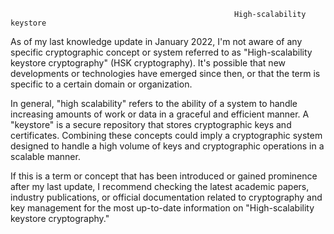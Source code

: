                                                       High-scalability keystore
                                                                        

As of my last knowledge update in January 2022, I'm not aware of any specific cryptographic concept or system referred to as "High-scalability keystore cryptography" (HSK cryptography). It's possible that new developments or technologies have emerged since then, or that the term is specific to a certain domain or organization.

In general, "high scalability" refers to the ability of a system to handle increasing amounts of work or data in a graceful and efficient manner. A "keystore" is a secure repository that stores cryptographic keys and certificates. Combining these concepts could imply a cryptographic system designed to handle a high volume of keys and cryptographic operations in a scalable manner.

If this is a term or concept that has been introduced or gained prominence after my last update, I recommend checking the latest academic papers, industry publications, or official documentation related to cryptography and key management for the most up-to-date information on "High-scalability keystore cryptography."
